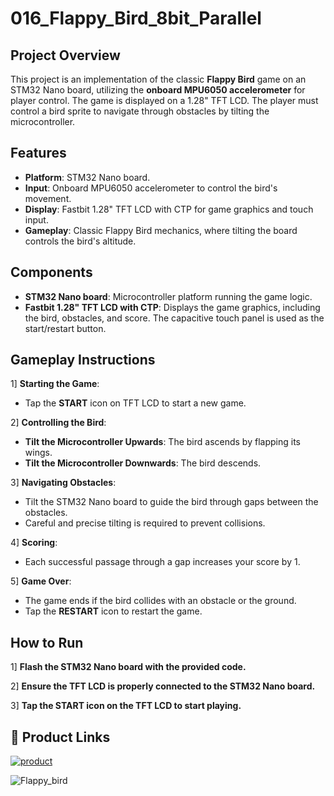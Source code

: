 # 016_Flappy_Bird_8bit_Parallel

## Project Overview
This project is an implementation of the classic **Flappy Bird** game on an STM32 Nano board, utilizing the **onboard MPU6050 accelerometer** for player control. The game is displayed on a 1.28" TFT LCD. The player must control a bird sprite to navigate through obstacles by tilting the microcontroller.

## Features
- **Platform**: STM32 Nano board.
- **Input**: Onboard MPU6050 accelerometer to control the bird's movement.
- **Display**: Fastbit 1.28" TFT LCD with CTP for game graphics and touch input.
- **Gameplay**: Classic Flappy Bird mechanics, where tilting the board controls the bird's altitude.

## Components
- **STM32 Nano board**: Microcontroller platform running the game logic.
- **Fastbit 1.28" TFT LCD with CTP**: Displays the game graphics, including the bird, obstacles, and score. The capacitive touch panel is used as the start/restart button.

## Gameplay Instructions
1] **Starting the Game**:
   * Tap the **START** icon on TFT LCD to start a new game.
   
2] **Controlling the Bird**:
   - **Tilt the Microcontroller Upwards**: The bird ascends by flapping its wings.
   - **Tilt the Microcontroller Downwards**: The bird descends.

3] **Navigating Obstacles**:
   - Tilt the STM32 Nano board to guide the bird through gaps between the obstacles.
   - Careful and precise tilting is required to prevent collisions.

4] **Scoring**:
   - Each successful passage through a gap increases your score by 1.

5] **Game Over**:
   - The game ends if the bird collides with an obstacle or the ground.
   - Tap the **RESTART** icon to restart the game.

## How to Run
1] **Flash the STM32 Nano board with the provided code.**

2] **Ensure the TFT LCD is properly connected to the STM32 Nano board.**

3] **Tap the **START** icon on the TFT LCD to start playing.**

## 🔗 Product Links

[![product](https://img.shields.io/badge/fastbit_stm32_nano_board-1E90FF?style=for-the-badge&logo=data:image/png;base64,logoColor=white)](https://fastbitembedded.com/products/fastbit-stm32-nano-with-1-28-tft-lcd-display?pr_prod_strat=e5_desc&pr_rec_id=b4332f698&pr_rec_pid=9375081726239&pr_ref_pid=8999282901279&pr_seq=uniform)

![Flappy_bird](016_Flappy_bird.gif)


